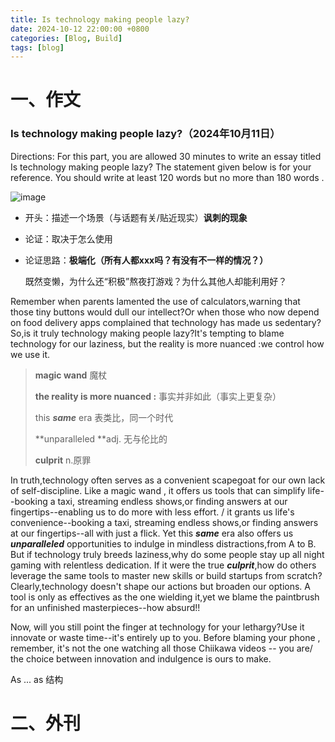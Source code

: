 ```yaml
---
title: Is technology making people lazy?
date: 2024-10-12 22:00:00 +0800
categories: [Blog, Build]
tags: [blog]
---
```


# 一、作文

### Is technology making people lazy?（2024年10月11日）

Directions: For this part, you are allowed 30 minutes to write an essay titled  Is technology making people lazy? The statement given below is for your reference. You should write at least 120 words but no more than 180 words .

![image](https://github.com/user-attachments/assets/313bb5a3-4431-4f3d-8f7a-62ff37b0c4bd)


- 开头：描述一个场景（与话题有关/贴近现实）**讽刺的现象**

- 论证：取决于怎么使用

- 论证思路：**极端化（所有人都xxx吗？有没有不一样的情况？）**

  既然变懒，为什么还“积极”熬夜打游戏？为什么其他人却能利用好？

Remember when parents lamented the use of calculators,warning that those tiny buttons would dull our intellect?Or when those who now depend on food delivery apps complained that technology has made us sedentary?So,is it truly technology making people lazy?It's tempting to blame technology for our laziness, but the reality is more nuanced :we control how we use it.

> **magic wand** 魔杖 
>
> **the reality is more nuanced :** 事实并非如此（事实上更复杂）
>
> this ***same*** era  表类比，同一个时代
>
> **unparalleled **adj. 无与伦比的
>
> **culprit**  n.原罪

In truth,technology often serves as a convenient scapegoat for our own lack of self-discipline. Like a magic wand , it offers us tools that can simplify life--booking a taxi, streaming endless shows,or finding answers at our fingertips--enabling us to do more with less effort. / it grants us life's convenience--booking a taxi, streaming endless shows,or finding answers at our fingertips--all with just a flick. Yet this ***same*** era  also offers us ***unparalleled*** opportunities to indulge in mindless distractions,from A to B. But if technology truly breeds laziness,why do some people stay up all night gaming with relentless dedication. If it were the true ***culprit***,how do others leverage the same tools to master new skills or build startups from scratch?Clearly,technology doesn't shape our actions but broaden our options. A tool is only as effectives as the one wielding it,yet we blame the paintbrush for an unfinished masterpieces--how absurd!!

Now, will you still point the finger at technology for your lethargy?Use it innovate or waste time--it's entirely up to you. Before blaming your phone , remember, it's not the one watching all those Chiikawa videos -- you are/ the choice between innovation and indulgence is ours to make.

As ... as 结构





































# 二、外刊



